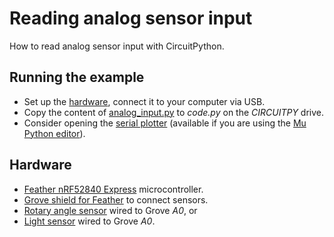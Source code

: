 # Reading analog sensor input
How to read analog sensor input with CircuitPython.

## Running the example
* Set up the [hardware](#Hardware), connect it to your computer via USB.
* Copy the content of [analog_input.py](analog_input.py) to _code.py_ on the _CIRCUITPY_ drive.
* Consider opening the [serial plotter](https://codewith.mu/en/tutorials/1.0/plotter) (available if you are using the [Mu Python editor](https://github.com/fhnw-imvs/fhnw-idb/wiki/Mu-Python-editor)).

## Hardware
* [Feather nRF52840 Express](https://github.com/fhnw-imvs/fhnw-idb/wiki/Feather-nRF52840-Express) microcontroller.
* [Grove shield for Feather](https://github.com/fhnw-imvs/fhnw-idb/wiki/Grove-Adapters#grove-shield-for-feather) to connect sensors.
* [Rotary angle sensor](https://github.com/fhnw-imvs/fhnw-idb/wiki/Grove-Sensors#rotary-angle-sensor) wired to Grove _A0_, or
* [Light sensor](https://github.com/fhnw-imvs/fhnw-idb/wiki/Grove-Sensors#light-sensor-v12) wired to Grove _A0_.
